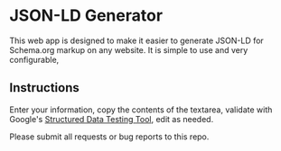 # JSON-LD Generator

This web app is designed to make it easier to generate JSON-LD for Schema.org markup on any website.  It is simple to use and very configurable,


## Instructions

Enter your information, copy the contents of the textarea, validate with Google's [Structured Data Testing Tool](https://developers.google.com/structured-data/testing-tool/), edit as needed.

Please submit all requests or bug reports to this repo.
